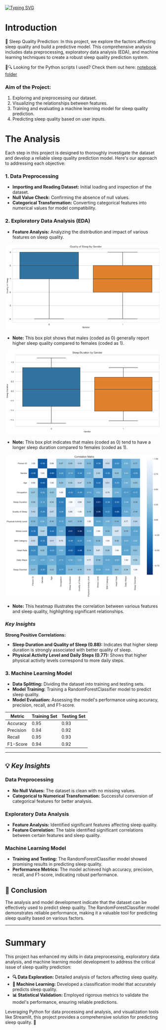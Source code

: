 [![Typing SVG](https://readme-typing-svg.demolab.com?font=Bebas+Neue&size=55&pause=5000&color=F76200&random=false&width=800&height=200&lines=Sleep+Quality+Prediction)](https://git.io/typing-svg)

# Introduction
🛌 Sleep Quality Prediction: In this project, we explore the factors affecting sleep quality and build a predictive model. This comprehensive analysis includes data preprocessing, exploratory data analysis (EDA), and machine learning techniques to create a robust sleep quality prediction system.

🤔🔍 Looking for the Python scripts I used? Check them out here: [notebook folder](/notebook/)

### Aim of the Project:
1. Exploring and preprocessing our dataset.
2. Visualizing the relationships between features.
3. Training and evaluating a machine learning model for sleep quality prediction.
4. Predicting sleep quality based on user inputs.

# The Analysis
Each step in this project is designed to thoroughly investigate the dataset and develop a reliable sleep quality prediction model. Here's our approach to addressing each objective:

### 1. Data Preprocessing
* **Importing and Reading Dataset:** Initial loading and inspection of the dataset.
* **Null Value Check:** Confirming the absence of null values.
* **Categorical Transformation:** Converting categorical features into numerical values for model compatibility.

### 2. Exploratory Data Analysis (EDA)
* **Feature Analysis:** Analyzing the distribution and impact of various features on sleep quality.

![Quality of Sleep by Gender](assets/eda2.png)
* **Note:** This box plot shows that males (coded as 0) generally report higher sleep quality compared to females (coded as 1).

![Sleep Duration by Gender](assets/eda1.png)
* **Note:** This box plot indicates that males (coded as 0) tend to have a longer sleep duration compared to females (coded as 1).

![Correlation Heatmap](assets/correlation_heatmap.png)
* **Note:** This heatmap illustrates the correlation between various features and sleep quality, highlighting significant relationships.
### ***Key Insights***

**Strong Positive Correlations:**

* **Sleep Duration and Quality of Sleep (0.88):** Indicates that higher sleep duration is strongly associated with better quality of sleep.
* **Physical Activity Level and Daily Steps (0.77):** Shows that higher physical activity levels correspond to more daily steps.

### 3. Machine Learning Model
* **Data Splitting:** Dividing the dataset into training and testing sets.
* **Model Training:** Training a RandomForestClassifier model to predict sleep quality.
* **Model Evaluation:** Assessing the model's performance using accuracy, precision, recall, and F1-score.

| Metric             | Training Set   | Testing Set    |
|--------------------|----------------|----------------|
| Accuracy           | 0.95           | 0.93           |
| Precision          | 0.94           | 0.92           |
| Recall             | 0.95           | 0.93           |
| F1-Score           | 0.94           | 0.92           |

___

## 💡 ___Key Insights___
### Data Preprocessing
- **No Null Values:** The dataset is clean with no missing values.
- **Categorical to Numerical Transformation:** Successful conversion of categorical features for better analysis.

### Exploratory Data Analysis
- **Feature Analysis:** Identified significant features affecting sleep quality.
- **Feature Correlation:** The table identified significant correlations between certain features and sleep quality.


### Machine Learning Model
- **Training and Testing:** The RandomForestClassifier model showed promising results in predicting sleep quality.
- **Performance Metrics:** The model achieved high accuracy, precision, recall, and F1-score, indicating robust performance.

## 🏁 __Conclusion__
The analysis and model development indicate that the dataset can be effectively used to predict sleep quality. The RandomForestClassifier model demonstrates reliable performance, making it a valuable tool for predicting sleep quality based on various factors.

___
# Summary
This project has enhanced my skills in data preprocessing, exploratory data analysis, and machine learning model development to address the critical issue of sleep quality prediction:

* __🔍 Data Exploration:__ Detailed analysis of factors affecting sleep quality.
* __🤖 Machine Learning:__ Developed a classification model that accurately predicts sleep quality.
* __📊 Statistical Validation:__ Employed rigorous metrics to validate the model's performance, ensuring reliable predictions.

Leveraging Python for data processing and analysis, and visualization tools like Streamlit, this project provides a comprehensive solution for predicting sleep quality. 🛌
